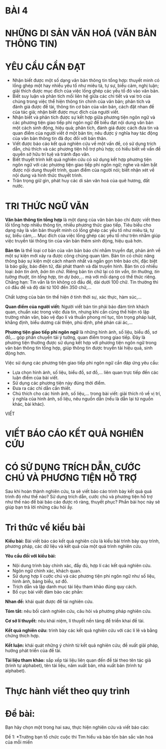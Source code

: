 # BÀI 4
# NHỮNG DI SẢN VĂN HOÁ (VĂN BẢN THÔNG TIN)

# YÊU CẦU CẦN ĐẠT
* Nhận biết được một số dạng văn bản thông tin tổng hợp: thuyết minh có lồng ghép một hay nhiều yếu tố như miêu tả, tự sự, biểu cảm, nghị luận; giải thích được mục đích của việc lồng ghép các yếu tố đó vào văn bản.
* Biết suy luận và phân tích mối liên hệ giữa các chi tiết và vai trò của chúng trong việc thể hiện thông tin chính của văn bản; phân tích và đánh giá được đề tài, thông tin cơ bản của văn bản, cách đặt nhan đề của tác giả; nhận biết được mục đích của người viết.
* Nhận biết và phân tích được sự kết hợp giữa phương tiện ngôn ngữ và các phương tiện giao tiếp phi ngôn ngữ để biểu đạt nội dung văn bản một cách sinh động, hiệu quả; phân tích, đánh giá được cách đưa tin và quan điểm của người viết ở một bản tin; nêu được ý nghĩa hay tác động của văn bản thông tin đã đọc đối với bản thân.
* Viết được báo cáo kết quả nghiên cứu về một vấn đề, có sử dụng trích dẫn, chú thích và các phương tiện hỗ trợ phù hợp; có hiểu biết về vấn đề quyền sở hữu trí tuệ và tránh đạo văn.
* Biết thuyết trình kết quả nghiên cứu có sử dụng kết hợp phương tiện ngôn ngữ với các phương tiện giao tiếp phi ngôn ngữ; nghe và nắm bắt được nội dung thuyết trình, quan điểm của người nói; biết nhận xét về nội dung và hình thức thuyết trình.
* Trân trọng giữ gìn, phát huy các di sản văn hoá của quê hương, đất nước.

# TRI THỨC NGỮ VĂN

**Văn bản thông tin tổng hợp** là một dạng của văn bản báo chí được viết theo lối tổng hợp nhiều thông tin, nhiều phương thức giao tiếp. Tiêu biểu cho dạng này là văn bản thuyết minh có lồng ghép các yếu tố như miêu tả, tự sự, biểu cảm,... Mục đích của việc lồng ghép các yếu tố như trên nhằm giúp việc truyền tải thông tin của văn bản thêm sinh động, hiệu quả hơn.

**Bản tin** là thể loại cơ bản của văn bản báo chí nhằm truyền đạt, phản ánh về một sự kiện mới xảy ra được công chúng quan tâm. Bản tin có chức năng thông báo sự kiện một cách nhanh nhất và ngắn gọn trên báo chí, đặc biệt là báo giấy, báo điện tử, đài phát thanh và đài truyền hình. Bản tin có nhiều loại: *bản tin ảnh, bản tin chữ*. Riêng bản tin chữ lại có *tin vắn, tin thường, tin tường thuật, tin tổng hợp, tin dự báo*,... mà với mỗi dạng có thể thức riêng. Chẳng hạn: Tin vắn là tin không có đầu đề, dài dưới 100 chữ. Tin thường thì có đầu đề và độ dài từ 100 đến 350 chữ,...

Chất lượng của bản tin thể hiện ở tính thời sự, xác thực, hàm súc,...

**Quan điểm của người viết:** Người viết bản tin phải bảo đảm tính khách quan, chuẩn xác trong việc đưa tin, nhưng khi cần cũng thể hiện rõ lập trường nhân văn, bảo vệ đạo lí và thuần phong mĩ tục, tôn trọng pháp luật, khẳng định, biểu dương cái thiện, phủ định, phê phán cái ác,...

**Phương tiện giao tiếp phi ngôn ngữ** là những hình ảnh, số liệu, biểu đồ, sơ đồ,... góp phần chuyển tải ý tưởng, quan điểm trong giao tiếp. Đây là phương tiện thường được sử dụng kết hợp với phương tiện ngôn ngữ trong văn bản thông tin tổng hợp, giúp thông tin được truyền tải hiệu quả, sinh động hơn.

Việc sử dụng các phương tiện giao tiếp phi ngôn ngữ cần đáp ứng yêu cầu:
* Lựa chọn hình ảnh, số liệu, biểu đồ, sơ đồ,... liên quan trực tiếp đến các luận điểm của bài viết.
* Sử dụng các phương tiện này đúng thời điểm.
* Đưa ra các chỉ dẫn cần thiết.
* Chú thích cho các hình ảnh, số liệu,... trong bài viết: giải thích rõ về vị trí, ý nghĩa của hình ảnh, số liệu, nêu nguồn dẫn (nếu là dẫn lại từ nguồn khác, bài khác).

VIẾT
# VIẾT BÁO CÁO KẾT QUẢ NGHIÊN CỨU
# CÓ SỬ DỤNG TRÍCH DẪN, CƯỚC CHÚ VÀ PHƯƠNG TIỆN HỖ TRỢ

Sau khi hoàn thành nghiên cứu, ta sẽ viết báo cáo trình bày kết quả quá trình đó như thế nào? Sử dụng trích dẫn, cước chú và phương tiện hỗ trợ như thế nào để bài báo cáo được rõ ràng, thuyết phục? Phần bài học này sẽ giúp bạn trả lời những câu hỏi ấy.

# Tri thức về kiểu bài

**Kiểu bài:**
Bài viết báo cáo kết quả nghiên cứu là kiểu bài trình bày quy trình, phương pháp, các dữ liệu và kết quả của một quá trình nghiên cứu.

**Yêu cầu đối với kiểu bài:**
* Nội dung trình bày chính xác, đầy đủ, hợp lí các kết quả nghiên cứu.
* Ngôn ngữ chính xác, khách quan.
* Sử dụng hợp lí cước chú và các phương tiện phi ngôn ngữ như số liệu, hình ảnh, bảng biểu, sơ đồ.
* Trích dẫn và lập danh mục tài liệu tham khảo đúng quy cách.
* Bố cục bài viết đảm bảo các phần:

**Nhan đề:** khái quát được đề tài nghiên cứu.

**Tóm tắt:** nêu bối cảnh nghiên cứu, câu hỏi và phương pháp nghiên cứu.

**Cơ sở lí thuyết:** nêu khái niệm, lí thuyết nền tảng để triển khai đề tài.

**Kết quả nghiên cứu:** trình bày các kết quả nghiên cứu với các lí lẽ và bằng chứng thích hợp.

**Kết luận:** khái quát những ý chính từ kết quả nghiên cứu; đề xuất giải pháp, hướng phát triển của đề tài.

**Tài liệu tham khảo:** sắp xếp tài liệu liên quan đến đề tài theo tên tác giả (trình tự alphabet), tên tài liệu, năm xuất bản, nhà xuất bản (trình tự alphabet).

# Thực hành viết theo quy trình

# Đề bài:
Bạn hãy chọn một trong hai sau, thực hiện nghiên cứu và viết báo cáo:

Đề 1: *Trường bạn tổ chức cuộc thi Tìm hiểu và bảo tồn bản sắc văn hoá của mỗi miền
